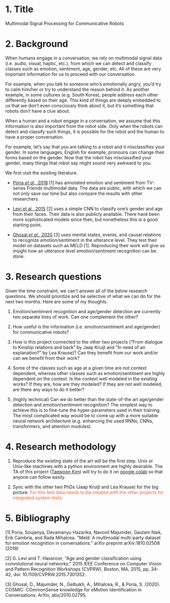 # 1\. Title

Multimodal Signal Processing for Communicative Robots

# 2\. Background

When humans engage in a conversation, we rely on multimodal signal data (i.e. audio, visual, haptic, etc.), from which we can detect and classify classes such as emotion, sentiment, age, gender, etc. All of these are very important information for us to proceed with our conversation.

For example, when you talk to someone who’s emotionally angry, you’d try to calm him/her or try to understand the reason behind it. As another example, in some cultures (e.g. South Korea), people address each other differently based on their age. This kind of things are deeply embedded to us that we don’t even consciously think about it, but it’s something that robots don’t have a clue about.

When a human and a robot engage in a conversation, we assume that this information is also important from the robot side. Only when the robots can detect and classify such things, it is possible for the robot and the human to have a proper conversation.

For example, let’s say that you are talking to a robot and it misclassifies your gender. In some languages, English for example, pronouns can change their forms based on the gender. Now that the robot has misclassified your gender, many things that robot say might sound very awkward to you.

We first visit the existing literature.

*   [Poria _et al_., 2018](https://arxiv.org/abs/1810.02508?utm_source=feedburner&utm_medium=feed&utm_campaign=Feed%253A+arxiv%252FQSXk+%2528ExcitingAds%2521+cs+updates+on+arXiv.org%2529) [1] has annotated emotion and sentiment from TV-series Friends multimodal data. The data are public, with which we can not only save our time but also compare the results with other researchers.

*   [Levi et al., 2015](https://talhassner.github.io/home/projects/cnn_agegender/CVPR2015_CNN_AgeGenderEstimation.pdf) [2] uses a simple CNN to classify one’s gender and age from their faces. Their data is also publicly available. There have been more sophisticated models since then, but nonetheless this is a good starting point.

*   [Ghosal _et al_., 2020](https://arxiv.org/abs/2010.02795) [3] uses mental states, events, and causal relations to recognize emotion/sentiment in the utterance level. They test their model on datasets such as MELD [1]. Reproducing their work will give us insight how an utterance level emotion/sentiment recognition can be done.

# 3\. Research questions

Given the time constraint, we can’t answer all of the below research questions. We should prioritize and be selective of what we can do for the next two months. Here are some of my thoughts.

1.  Emotion/sentiment recognition and age/gender detection are currently two separate lines of work. Can one complement the other?

2.  How useful is the information (i.e. emotion/sentiment and age/gender) for communicative robots?

3.  How is this project connected to the other two projects (“From dialogue to Kinship relations and back” by Jaap Kruijt and “In need of an explanation?” by Lea Krause)? Can they benefit from our work and/or can we benefit from their work?

4.  Some of the classes such as age at a given time are not context dependent, whereas other classes such as emotion/sentiment are highly dependent on the context. Is the context well modeled in the existing works? If they are, how are they modeled? If they are not well modeled, are there any ways to do it better?

5.  (highly technical) Can we do better than the state-of-the art age/gender detection and emotion/sentiment recognition? The simplest way to achieve this is to fine-tune the hyper-parameters used in their training. The most complicated way would be to come up with a more suitable neural network architecture (e.g. enhancing the used RNNs, CNNs, transformers, and attention modules).

# 4\. Research methodology

1.  Reproduce the existing state of the art will be the first step. Unix or Unix-like machines with a python environment are highly desirable. The TA of this project ([Taewoon Kim](https://tae898.github.io/)) will try to do it on [google colab](http://colab.research.google.com) so that anyone can follow easily.

2.  Sync with the other two PhDs (Jaap Kruijt and Lea Krause) for the big picture. <span style="color: rgb(255,86,48);">For this test data needs to be created with the other projects for integrated system tests.</span>

# 5\. Bibliography

[1] Poria, Soujanya, Devamanyu Hazarika, Navonil Majumder, Gautam Naik, Erik Cambria, and Rada Mihalcea. "Meld: A multimodal multi-party dataset for emotion recognition in conversations." arXiv preprint arXiv:1810.02508 (2018)

[2] G. Levi and T. Hassncer, "Age and gender classification using convolutional neural networks," 2015 IEEE Conference on Computer Vision and Pattern Recognition Workshops (CVPRW), Boston, MA, 2015, pp. 34-42, doi: 10.1109/CVPRW.2015.7301352.

[3] Ghosal, D., Majumder, N., Gelbukh, A., Mihalcea, R., & Poria, S. (2020). COSMIC: COmmonSense knowledge for eMotion Identification in Conversations. ArXiv, abs/2010.02795.
